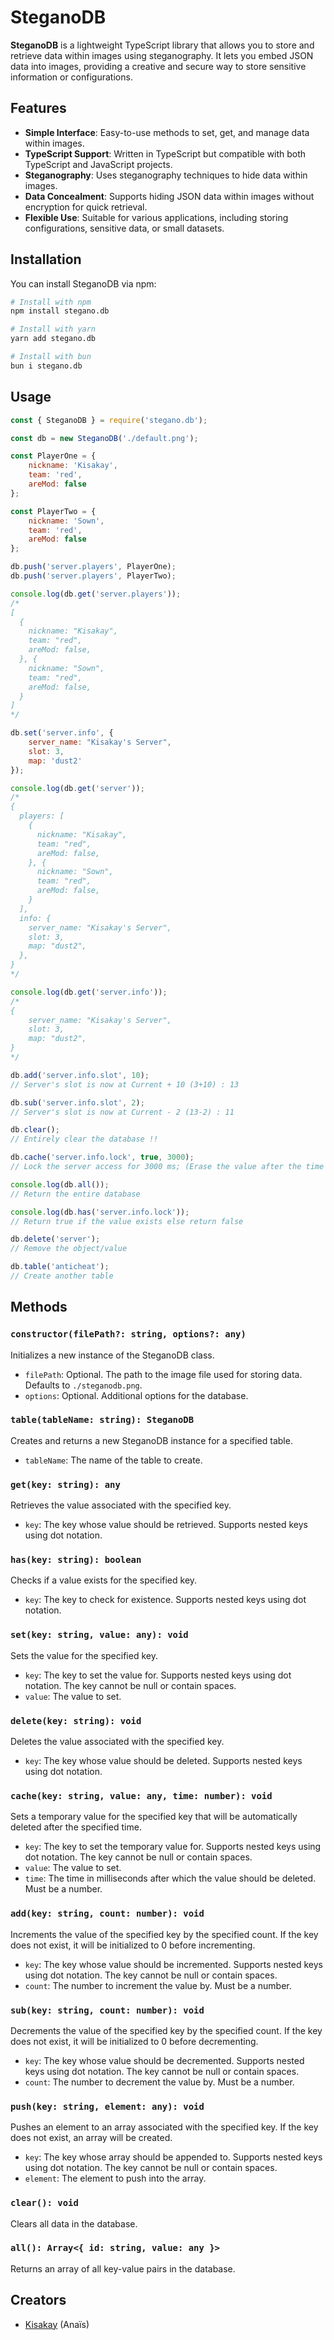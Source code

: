 # SteganoDB

**SteganoDB** is a lightweight TypeScript library that allows you to store and retrieve data within images using steganography. It lets you embed JSON data into images, providing a creative and secure way to store sensitive information or configurations.

## Features

-   **Simple Interface**: Easy-to-use methods to set, get, and manage data within images.
-   **TypeScript Support**: Written in TypeScript but compatible with both TypeScript and JavaScript projects.
-   **Steganography**: Uses steganography techniques to hide data within images.
-   **Data Concealment**: Supports hiding JSON data within images without encryption for quick retrieval.
-   **Flexible Use**: Suitable for various applications, including storing configurations, sensitive data, or small datasets.

## Installation

You can install SteganoDB via npm:

```bash
# Install with npm
npm install stegano.db

# Install with yarn
yarn add stegano.db

# Install with bun
bun i stegano.db
```

## Usage

```js
const { SteganoDB } = require('stegano.db');

const db = new SteganoDB('./default.png');

const PlayerOne = {
    nickname: 'Kisakay',
    team: 'red',
    areMod: false
};

const PlayerTwo = {
    nickname: 'Sown',
    team: 'red',
    areMod: false
};

db.push('server.players', PlayerOne);
db.push('server.players', PlayerTwo);

console.log(db.get('server.players'));
/*
[
  {
    nickname: "Kisakay",
    team: "red",
    areMod: false,
  }, {
    nickname: "Sown",
    team: "red",
    areMod: false,
  }
]
*/

db.set('server.info', {
    server_name: "Kisakay's Server",
    slot: 3,
    map: 'dust2'
});

console.log(db.get('server'));
/*
{
  players: [
    {
      nickname: "Kisakay",
      team: "red",
      areMod: false,
    }, {
      nickname: "Sown",
      team: "red",
      areMod: false,
    }
  ],
  info: {
    server_name: "Kisakay's Server",
    slot: 3,
    map: "dust2",
  },
}
*/

console.log(db.get('server.info'));
/*
{
    server_name: "Kisakay's Server",
    slot: 3,
    map: "dust2",
}
*/

db.add('server.info.slot', 10);
// Server's slot is now at Current + 10 (3+10) : 13

db.sub('server.info.slot', 2);
// Server's slot is now at Current - 2 (13-2) : 11

db.clear();
// Entirely clear the database !!

db.cache('server.info.lock', true, 3000);
// Lock the server access for 3000 ms; (Erase the value after the time's up)

console.log(db.all());
// Return the entire database

console.log(db.has('server.info.lock'));
// Return true if the value exists else return false

db.delete('server');
// Remove the object/value

db.table('anticheat');
// Create another table
```

## Methods

### `constructor(filePath?: string, options?: any)`

Initializes a new instance of the SteganoDB class.

-   `filePath`: Optional. The path to the image file used for storing data. Defaults to `./steganodb.png`.
-   `options`: Optional. Additional options for the database.

### `table(tableName: string): SteganoDB`

Creates and returns a new SteganoDB instance for a specified table.

-   `tableName`: The name of the table to create.

### `get(key: string): any`

Retrieves the value associated with the specified key.

-   `key`: The key whose value should be retrieved. Supports nested keys using dot notation.

### `has(key: string): boolean`

Checks if a value exists for the specified key.

-   `key`: The key to check for existence. Supports nested keys using dot notation.

### `set(key: string, value: any): void`

Sets the value for the specified key.

-   `key`: The key to set the value for. Supports nested keys using dot notation. The key cannot be null or contain spaces.
-   `value`: The value to set.

### `delete(key: string): void`

Deletes the value associated with the specified key.

-   `key`: The key whose value should be deleted. Supports nested keys using dot notation.

### `cache(key: string, value: any, time: number): void`

Sets a temporary value for the specified key that will be automatically deleted after the specified time.

-   `key`: The key to set the temporary value for. Supports nested keys using dot notation. The key cannot be null or contain spaces.
-   `value`: The value to set.
-   `time`: The time in milliseconds after which the value should be deleted. Must be a number.

### `add(key: string, count: number): void`

Increments the value of the specified key by the specified count. If the key does not exist, it will be initialized to 0 before incrementing.

-   `key`: The key whose value should be incremented. Supports nested keys using dot notation. The key cannot be null or contain spaces.
-   `count`: The number to increment the value by. Must be a number.

### `sub(key: string, count: number): void`

Decrements the value of the specified key by the specified count. If the key does not exist, it will be initialized to 0 before decrementing.

-   `key`: The key whose value should be decremented. Supports nested keys using dot notation. The key cannot be null or contain spaces.
-   `count`: The number to decrement the value by. Must be a number.

### `push(key: string, element: any): void`

Pushes an element to an array associated with the specified key. If the key does not exist, an array will be created.

-   `key`: The key whose array should be appended to. Supports nested keys using dot notation. The key cannot be null or contain spaces.
-   `element`: The element to push into the array.

### `clear(): void`

Clears all data in the database.

### `all(): Array<{ id: string, value: any }>`

Returns an array of all key-value pairs in the database.

## Creators

-   [Kisakay](https://github.com/Kisakay) (Anaïs)
